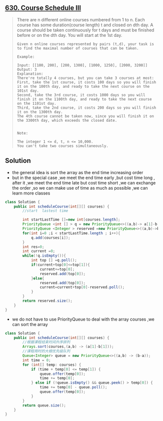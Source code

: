 ## [630. Course Schedule III](https://leetcode-cn.com/problems/course-schedule-iii/)

> There are n different online courses numbered from 1 to n. Each course has some duration(course length) t and closed on dth day. A course should be taken continuously for t days and must be finished before or on the dth day. You will start at the 1st day.
>
> ```
> Given n online courses represented by pairs (t,d), your task is to find the maximal number of courses that can be taken.
> 
> Example:
> 
> Input: [[100, 200], [200, 1300], [1000, 1250], [2000, 3200]]
> Output: 3
> Explanation: 
> There're totally 4 courses, but you can take 3 courses at most:
> First, take the 1st course, it costs 100 days so you will finish it on the 100th day, and ready to take the next course on the 101st day.
> Second, take the 3rd course, it costs 1000 days so you will finish it on the 1100th day, and ready to take the next course on the 1101st day. 
> Third, take the 2nd course, it costs 200 days so you will finish it on the 1300th day. 
> The 4th course cannot be taken now, since you will finish it on the 3300th day, which exceeds the closed date.
> 
> 
> Note:
> 
> The integer 1 <= d, t, n <= 10,000.
> You can't take two courses simultaneously.
> ```

## Solution 

* the general idea is sort the array as the end time  increasing  order
* but in the special case ,we meet the end time early ,but cost time long ,  after it ,we meet the end time late but cost time short ,we can exchange the order ,so we can make use of time as much as possible ,we can learn more classes

```java
class Solution {
    public int scheduleCourse(int[][] courses) {
        //start  lastest time 

        int startLastTime []=new int[courses.length];
        PriorityQueue <int [] > q = new PriorityQueue<>((a,b)-> a[1]-b[1]);
        PriorityQueue <Integer > reserved =new PriorityQueue<>((a,b)->b-a);
        for(int i=0 ;i < startLastTime.length ; i++){
            q.add(courses[i]);
        }
        int res=0;
        int current =0;
        while(!q.isEmpty()){
            int top [] =q.poll();
            if(current+top[0]<=top[1]){
                current+=top[0];
                reserved.add(top[0]);
            }else{
                reserved.add(top[0]);
                current=current+top[0]-reserved.poll();
            }
        }
        return reserved.size();
    }
}
```

* we do not have to use PriorityQueue to deal with the array courses ,we can sort the array

```java
class Solution {
    public int scheduleCourse(int[][] courses) {
        //根据课程结束时间升序排列
        Arrays.sort(courses,(a,b) -> (a[1]-b[1]));
        //课程用时的大根优先级队列
        Queue<Integer> queue = new PriorityQueue<>((a,b) -> (b-a));
        int time = 0;
        for (int[] temp: courses) {
            if (time + temp[0] <= temp[1]) {
                queue.offer(temp[0]);
                time += temp[0];
            } else if (!queue.isEmpty() && queue.peek() > temp[0]) {
                time += temp[0] - queue.poll();
                queue.offer(temp[0]);
            }
        }
        return queue.size();
    }
}
```

